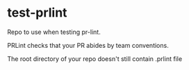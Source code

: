 # test-prlint

Repo to use when testing pr-lint.

PRLint checks that your PR abides by team conventions.

The root directory of your repo doesn't still contain .prlint file
